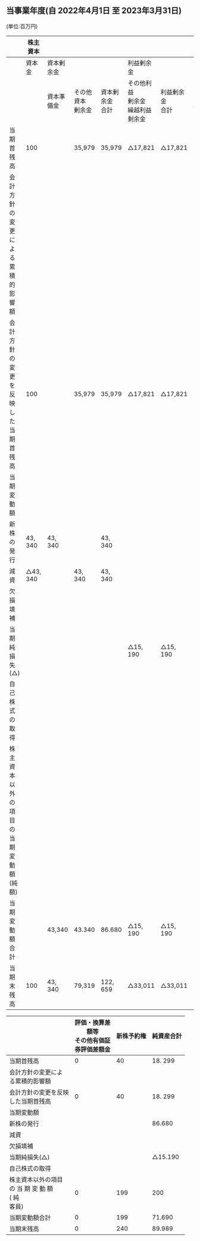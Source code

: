 ## 当事業年度(自 2022年4月1日 至 2023年3月31日)

(単位:百万円)

|                             | 株主資本     |         |              |             |                             |             |      |          |  |
|-----------------------------|----------|---------|--------------|-------------|-----------------------------|-------------|------|----------|--|
|                             | 資本金      | 資本剰余金   |              |             | 利益剰余金                       |             |      |          |  |
|                             |          | 資本準備金   | その他資本<br>剰余金 | 資本剰余金<br>合計 | その他利益<br>剰余金<br>繰越利益<br>剩余金 | 利益剰余金<br>合計 | 自己株式 | 株主資本合計   |  |
| 当期首残高                       | 100      |         | 35,979       | 35,979      | △17,821                     | △17,821     | △0   | 18, 258  |  |
| 会計方針の変更によ<br>る累積的影響額        |          |         |              |             |                             |             |      |          |  |
| 会計方針の変更を反映<br>した当期首残高       | 100      |         | 35,979       | 35,979      | △17,821                     | △17,821     | △0   | 18, 258  |  |
| 当期変動額                       |          |         |              |             |                             |             |      |          |  |
| 新株の発行                       | 43, 340  | 43, 340 |              | 43, 340     |                             |             |      | 86.680   |  |
| 減資                          | △43, 340 |         | 43, 340      | 43, 340     |                             |             |      |          |  |
| 欠損填補                        |          |         |              |             |                             |             |      |          |  |
| 当期純損失(△)                    |          |         |              |             | △15, 190                    | △15, 190    |      | △15, 190 |  |
| 自己株式の取得                     |          |         |              |             |                             |             |      |          |  |
| 株主資本以外の項目<br>の当期変動額(純<br>額) |          |         |              |             |                             |             |      |          |  |
| 当期変動額合計                     |          | 43,340  | 43.340       | 86.680      | △15, 190                    | △15, 190    | -    | 71.489   |  |
| 当期末残高                       | 100      | 43, 340 | 79,319       | 122, 659    | △33,011                     | △33,011     | △0   | 89.748   |  |

|                                        | 評価・換算差<br>額等<br>その他有価証<br>券評価差額金 | 新株予約権 | 純資産合計   |
|----------------------------------------|----------------------------------|-------|---------|
| 当期首残高                                  | 0                                | 40    | 18. 299 |
| 会計方針の変更によ<br>る累積的影響額                   |                                  |       |         |
| 会計方針の変更を反映<br>した当期首残高                  | 0                                | 40    | 18. 299 |
| 当期変動額                                  |                                  |       |         |
| 新株の発行                                  |                                  |       | 86.680  |
| 減資                                     |                                  |       |         |
| 欠損填補                                   |                                  |       |         |
| 当期純損失(△)                               |                                  |       | △15.190 |
| 自己株式の取得                                |                                  |       |         |
| 株主資本以外の項目<br>の 当 期 変 動 額<br>( 純<br>客員) | 0                                | 199   | 200     |
| 当期変動額合計                                | 0                                | 199   | 71.690  |
| 当期末残高                                  | 0                                | 240   | 89.989  |